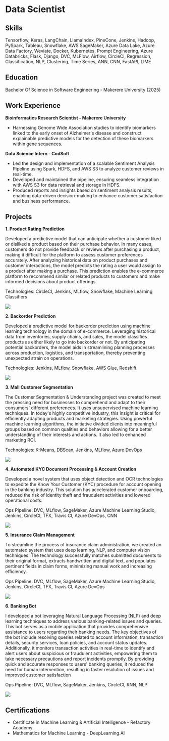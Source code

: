 # Data Scientist

## Skills
Tensorflow, Keras, LangChain, LlamaIndex, PineCone, Jenkins, Hadoop, PySpark, Tableau, Snowflake, AWS SageMaker, Azure Data Lake, Azure Data Factory, Weviate, Docker, Kubernetes, Prompt Engineering, Azure Databricks, Flask, Django, DVC, MLFlow, Airflow, CircleCI, Regression, Classification, NLP, Clustering, Time Series, ANN, CNN, FastAPI, LIME

## Education
Bachelor Of Science in Software Engineering - Makerere University (2025)

## Work Experience
**Bioinformatics Research Scientist - Makerere University** 
- Harnessing Genome Wide Association studies to identify biomarkers linked to the early onset of Alzheimer's disease and construct explainable predictive models for the detection of these biomarkers within gene sequences.

**Data Science Intern - CodSoft** 
- Led the design and implementation of a scalable Sentiment Analysis Pipeline using Spark, HDFS, and AWS S3 to analyze customer reviews in real-time.
- Developed and maintained the pipeline, ensuring seamless integration with AWS S3 for data retrieval and storage in HDFS.
- Produced reports and insights based on sentiment analysis results, enabling data-driven decision-making to enhance customer satisfaction and business performance.

## Projects
**1. Product Rating Prediction**

<div><p>Developed a predictive model that can anticipate whether a customer liked or disliked a product based on their purchase behavior. In many cases, customers do not provide feedback or reviews after purchasing a product, making it difficult for the platform to assess customer preferences accurately. After analyzing historical data on product purchases and customer interactions, the model predicts the rating a user would assign to a product after making a purchase. This prediction enables the e-commerce platform to recommend similar or related products to customers and make informed decisions about product offerings.</p>
<p>Technologies: CircleCI, Jenkins, MLflow, Snowflake, Machine Learning Classifiers</p></div>
<img src='assets/rating.png'>

**2. Backorder Prediction**

<div><p>Developed a predictive model for backorder prediction using machine learning technology in the domain of e-commerce. Leveraging historical data from inventories, supply chains, and sales, the model classifies products as either likely to go into backorder or not. By anticipating potential backorders, the model aids in streamlining planning processes across production, logistics, and transportation, thereby preventing unexpected strain on operations. </p>
<p>Technologies: Jenkins, MLflow, Snowflake, AWS Glue, Redshift</p></div>
<img src='assets/backorder.png'>

**3. Mall Customer Segmentation**

<div><p>The Customer Segmentation & Understanding project was created to meet the pressing need for businesses to comprehend and adapt to their consumers' different preferences. It uses unsupervised machine learning techniques. In today's highly competitive industry, this insight is critical for efficiently adapting products and marketing strategies. Using powerful machine learning algorithms, the initiative divided clients into meaningful groups based on common qualities and behaviors allowing for a better understanding of their interests and actions. It also led to enhanced marketing ROI.</p>
<p>Technologies: K-Means, DBScan, Jenkins, MLflow, Azure DevOps</p></div>
<img src='assets/segmentation.png'>

**4. Automated KYC Document Processing & Account Creation**

<div><p>Developed a novel system that uses object detection and OCR technologies to expedite the Know Your Customer (KYC) procedure for account opening in the banking industry. This solution has accelerated customer onboarding, reduced the risk of identity theft and fraudulent activities and lowered operational costs.</p>
<p>Ops Pipeline: DVC, MLflow, SageMaker, Azure Machine Learning Studio, Jenkins, CircleCI, TFX, Travis CI, Azure DevOps, CNN</p></div>
<img src='assets/kyc.png'>

**5. Insurance Claim Management**

<div><p>To streamline the process of insurance claim administration, we created an automated system that uses deep learning, NLP, and computer vision techniques. The technology successfully matches submitted documents to their original format, extracts handwritten and digital text, and populates pertinent fields in claim forms, minimizing manual work and increasing efficiency.</p>
<p>Ops Pipeline: DVC, MLflow, SageMaker, Azure Machine Learning Studio, Jenkins, CircleCI, TFX, Travis CI, Azure DevOps</p></div>
<img src='assets/claim.png'>

**6. Banking Bot**

<div><p>I developed a bot leveraging Natural Language Processing (NLP) and deep learning techniques to address various banking-related issues and queries. This bot serves as a mobile application that provides comprehensive assistance to users regarding their banking needs. The key objectives of the bot include resolving queries related to account information, transaction details, security services, loan policies, and account status updates. Additionally, it monitors transaction activities in real-time to identify and alert users about suspicious or fraudulent activities, empowering them to take necessary precautions and report incidents promptly. By providing quick and accurate responses to users' banking queries, it reduced the need for human intervention, resulting in faster resolution of issues and improved customer satisfaction</p>
<p>Ops Pipeline: DVC, MLflow, SageMaker, Jenkins, CircleCI, RNN, NLP</p></div>
<img src='assets/bot.png'>

## Certifications
- Certificate in Machine Learning & Artificial Intelligence - Refactory Academy
- Mathematics for Machine Learning - DeepLearning.AI


